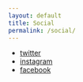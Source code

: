 ```yaml
---
layout: default
title: Social
permalink: /social/
---
```


<ul class="social-media-list">
  <li class="social-media-link">
    <a href="https://twitter.com/theadvisor_eu" target="_blank">twitter</a>
  </li>
  <li class="social-media-link">
    <a href="https://instagram.com/theadvisor_eu" target="_blank">instagram</a>
  </li>
  <li class="social-media-link">
    <a href="https://www.facebook.com/theadvisor.eu" target="_blank">facebook</a>
  </li>
</ul>
